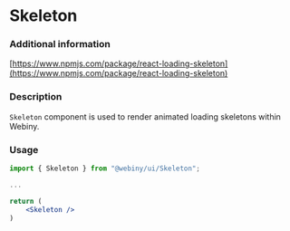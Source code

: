 # Skeleton

### Additional information

[https://www.npmjs.com/package/react-loading-skeleton](https://www.npmjs.com/package/react-loading-skeleton)

### Description

`Skeleton` component is used to render animated loading skeletons within Webiny.

### Usage

```jsx
import { Skeleton } from "@webiny/ui/Skeleton";

...

return (
    <Skeleton />
)
```
